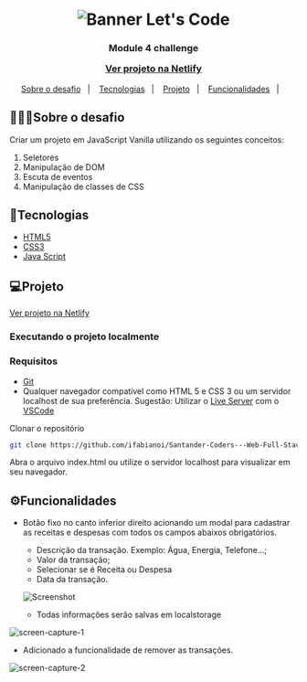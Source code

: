 <h1 align="center">
<img src="https://user-images.githubusercontent.com/1951762/133836198-1689bf5e-8eda-4516-ab0f-906227aa3b85.jpg" title="Banner Let's Code" />
</h1>


<h3 align="center">
  Module 4 challenge
  
  [Ver projeto na Netlify](https://letssavemoney.netlify.app/)
</h3>

<p align="center">
  <a href="#sobre o desafio">Sobre o desafio</a>&nbsp;&nbsp;&nbsp;|&nbsp;&nbsp;&nbsp;
  <a href="#tecnologias">Tecnologias</a>&nbsp;&nbsp;&nbsp;|&nbsp;&nbsp;&nbsp;
  <a href="#projeto">Projeto</a>&nbsp;&nbsp;&nbsp;|&nbsp;&nbsp;&nbsp;
  <a href="#%EF%B8%8Ffuncionalidades">Funcionalidades</a>&nbsp;&nbsp;&nbsp;|&nbsp;&nbsp;&nbsp;
</p>

## 👨🏻‍💻Sobre o desafio
Criar um projeto em JavaScript Vanilla utilizando os seguintes conceitos:

1. Seletores
2. Manipulação de DOM
3. Escuta de eventos
4. Manipulação de classes de CSS

## 🚀Tecnologias

- [HTML5](https://www.w3schools.com/html/)
- [CSS3](https://www.w3schools.com/css/)
- [Java Script](https://developer.mozilla.org/pt-BR/docs/Web/JavaScript)

## 💻Projeto

[Ver projeto na Netlify](https://letssavemoney.netlify.app/)

### Executando o projeto localmente
### Requisitos
- [Git](https://git-scm.com/downloads)
- Qualquer navegador compatível como HTML 5 e CSS 3 ou um servidor localhost de sua preferência. Sugestão: Utilizar o [Live Server](https://marketplace.visualstudio.com/items?itemName=ritwickdey.LiveServer) com o [VSCode](https://code.visualstudio.com/download)

Clonar o repositório
```bash
git clone https://github.com/ifabianoi/Santander-Coders---Web-Full-Stack/lets-save-money
```

Abra o arquivo index.html ou utilize o servidor localhost para visualizar em seu navegador.

## ⚙️Funcionalidades
- Botão fixo no canto inferior direito acionando um modal para cadastrar as receitas e despesas com todos os campos abaixos obrigatórios.
  - Descrição da transação. Exemplo: Água, Energia, Telefone...;
  - Valor da transação;
  - Selecionar se é Receita ou Despesa
  - Data da transação.
  
  ![Screenshot](https://user-images.githubusercontent.com/1951762/139559534-0ad1a3f7-c296-464b-8635-9da9e5321957.png)

  - Todas informações serão salvas em localstorage

![screen-capture-_1_](https://user-images.githubusercontent.com/1951762/139560309-9795138e-f13c-48b1-96c0-55f86d0118d7.gif)

- Adicionado a funcionalidade de remover as transações.

![screen-capture-_2_](https://user-images.githubusercontent.com/1951762/139560388-792b5f98-b99b-49d0-beb1-e817f14b6a4d.gif)


